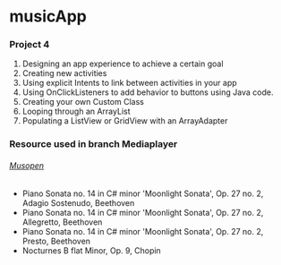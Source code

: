 # musicApp
### Project 4

1. Designing an app experience to achieve a certain goal
2. Creating new activities
3. Using explicit Intents to link between activities in your app
4. Using OnClickListeners to add behavior to buttons using Java code.
5. Creating your own Custom Class
6. Looping through an ArrayList
7. Populating a ListView or GridView with an ArrayAdapter

### Resource used in branch Mediaplayer
###### [Musopen](https://musopen.org/music/recordings/?license=9)
  - Piano Sonata no. 14 in C# minor 'Moonlight Sonata', Op. 27 no. 2, Adagio Sostenudo, Beethoven
  - Piano Sonata no. 14 in C# minor 'Moonlight Sonata', Op. 27 no. 2, Allegretto, Beethoven
  - Piano Sonata no. 14 in C# minor 'Moonlight Sonata', Op. 27 no. 2, Presto, Beethoven
  - Nocturnes B flat Minor, Op. 9, Chopin


